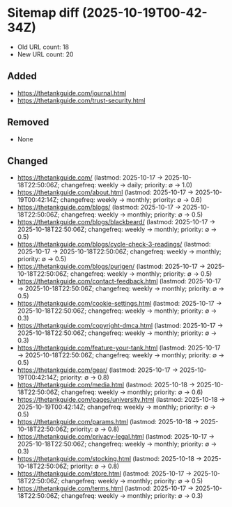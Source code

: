 # Sitemap diff (2025-10-19T00-42-34Z)
- Old URL count: 18
- New URL count: 20

## Added
- https://thetankguide.com/journal.html
- https://thetankguide.com/trust-security.html

## Removed
- None

## Changed
- https://thetankguide.com/ (lastmod: 2025-10-17 → 2025-10-18T22:50:06Z; changefreq: weekly → daily; priority: ∅ → 1.0)
- https://thetankguide.com/about.html (lastmod: 2025-10-17 → 2025-10-19T00:42:14Z; changefreq: weekly → monthly; priority: ∅ → 0.6)
- https://thetankguide.com/blogs/ (lastmod: 2025-10-17 → 2025-10-18T22:50:06Z; changefreq: weekly → monthly; priority: ∅ → 0.5)
- https://thetankguide.com/blogs/blackbeard/ (lastmod: 2025-10-17 → 2025-10-18T22:50:06Z; changefreq: weekly → monthly; priority: ∅ → 0.5)
- https://thetankguide.com/blogs/cycle-check-3-readings/ (lastmod: 2025-10-17 → 2025-10-18T22:50:06Z; changefreq: weekly → monthly; priority: ∅ → 0.5)
- https://thetankguide.com/blogs/purigen/ (lastmod: 2025-10-17 → 2025-10-18T22:50:06Z; changefreq: weekly → monthly; priority: ∅ → 0.5)
- https://thetankguide.com/contact-feedback.html (lastmod: 2025-10-17 → 2025-10-18T22:50:06Z; changefreq: weekly → monthly; priority: ∅ → 0.5)
- https://thetankguide.com/cookie-settings.html (lastmod: 2025-10-17 → 2025-10-18T22:50:06Z; changefreq: weekly → monthly; priority: ∅ → 0.3)
- https://thetankguide.com/copyright-dmca.html (lastmod: 2025-10-17 → 2025-10-18T22:50:06Z; changefreq: weekly → monthly; priority: ∅ → 0.3)
- https://thetankguide.com/feature-your-tank.html (lastmod: 2025-10-17 → 2025-10-18T22:50:06Z; changefreq: weekly → monthly; priority: ∅ → 0.5)
- https://thetankguide.com/gear/ (lastmod: 2025-10-17 → 2025-10-19T00:42:14Z; priority: ∅ → 0.8)
- https://thetankguide.com/media.html (lastmod: 2025-10-18 → 2025-10-18T22:50:06Z; changefreq: weekly → monthly; priority: ∅ → 0.6)
- https://thetankguide.com/pages/university.html (lastmod: 2025-10-18 → 2025-10-19T00:42:14Z; changefreq: weekly → monthly; priority: ∅ → 0.5)
- https://thetankguide.com/params.html (lastmod: 2025-10-18 → 2025-10-18T22:50:06Z; priority: ∅ → 0.8)
- https://thetankguide.com/privacy-legal.html (lastmod: 2025-10-17 → 2025-10-18T22:50:06Z; changefreq: weekly → monthly; priority: ∅ → 0.3)
- https://thetankguide.com/stocking.html (lastmod: 2025-10-18 → 2025-10-18T22:50:06Z; priority: ∅ → 0.8)
- https://thetankguide.com/store.html (lastmod: 2025-10-17 → 2025-10-18T22:50:06Z; changefreq: weekly → monthly; priority: ∅ → 0.5)
- https://thetankguide.com/terms.html (lastmod: 2025-10-17 → 2025-10-18T22:50:06Z; changefreq: weekly → monthly; priority: ∅ → 0.3)
